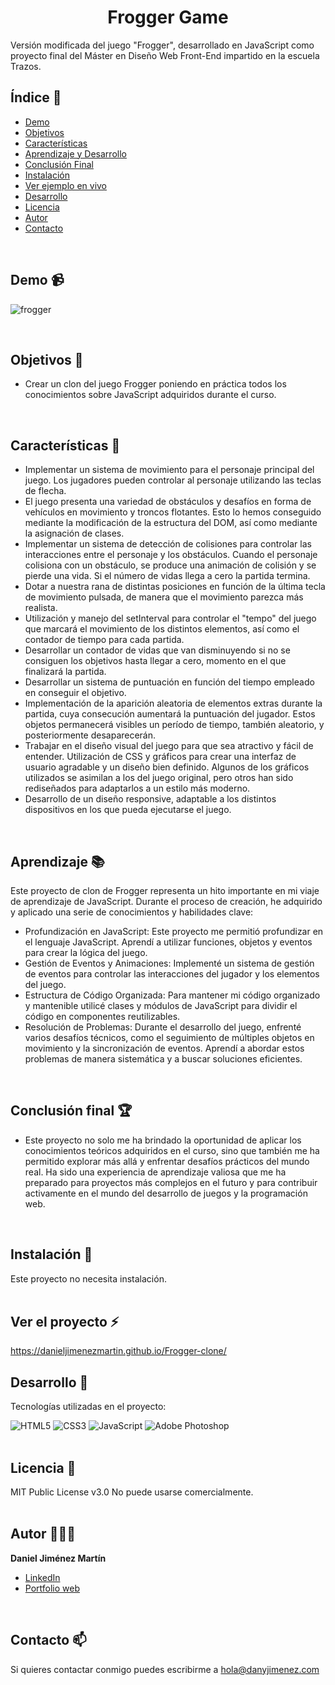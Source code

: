 <h1 align="center" id="title">Frogger Game</h1>

<p id="description">Versión modificada del juego "Frogger", desarrollado en JavaScript como proyecto final del Máster en Diseño Web Front-End impartido en la escuela Trazos.</p>

## Índice 📄

- [Demo](#demo)
- [Objetivos](#objetivos)
- [Características](#caracteristicas)
- [Aprendizaje y Desarrollo](#aprendizaje)
- [Conclusión Final](#conclusion)
- [Instalación](#instalacion)
- [Ver ejemplo en vivo](#ver-proyecto)
- [Desarrollo](#desarrollo)
- [Licencia](#licencia)
- [Autor](#autor)
- [Contacto](#contacto)
<br/>

## <a name="demo"></a>Demo 📹
![frogger](https://github.com/danieljimenezmartin/Frogger-clone/assets/117579989/22663364-85e5-4ed2-afac-0170caabc1b9)

<br/>

## <a name="objetivos"></a>Objetivos 🎯

*   Crear un clon del juego Frogger poniendo en práctica todos los conocimientos sobre JavaScript adquiridos durante el curso.
<br/>

## <a name="caracteristicas"></a>Características 🐸
*   Implementar un sistema de movimiento para el personaje principal del juego. Los jugadores pueden controlar al personaje utilizando las teclas de flecha.
*   El juego presenta una variedad de obstáculos y desafíos en forma de vehículos en movimiento y troncos flotantes. Esto lo hemos conseguido mediante la modificación de la estructura del DOM, así como mediante la asignación de clases.
*   Implementar un sistema de detección de colisiones para controlar las interacciones entre el personaje y los obstáculos. Cuando el personaje colisiona con un obstáculo, se produce una animación de colisión y se pierde una vida. Si el número de vidas llega a cero la partida termina.
*   Dotar a nuestra rana de distintas posiciones en función de la última tecla de movimiento pulsada, de manera que el movimiento parezca más realista.
*   Utilización y manejo del setInterval para controlar el "tempo" del juego que marcará el movimiento de los distintos elementos, así como el contador de tiempo para cada partida.
*   Desarrollar un contador de vidas que van disminuyendo si no se consiguen los objetivos hasta llegar a cero, momento en el que finalizará la partida.
*   Desarrollar un sistema de puntuación en función del tiempo empleado en conseguir el objetivo.
*   Implementación de la aparición aleatoria de elementos extras durante la partida, cuya consecución aumentará la puntuación del jugador. Estos objetos permanecerá visibles un período de tiempo, también aleatorio, y posteriormente desaparecerán.
*   Trabajar en el diseño visual del juego para que sea atractivo y fácil de entender. Utilización de CSS y gráficos para crear una interfaz de usuario agradable y un diseño bien definido. Algunos de los gráficos utilizados se asimilan a los del juego original, pero otros han sido rediseñados para adaptarlos a un estilo más moderno.
*   Desarrollo de un diseño responsive, adaptable a los distintos dispositivos en los que pueda ejecutarse el juego.  
<br/>

## <a name="aprendizaje"></a>Aprendizaje 📚
Este proyecto de clon de Frogger representa un hito importante en mi viaje de aprendizaje de JavaScript. Durante el proceso de creación, he adquirido y aplicado una serie de conocimientos y habilidades clave:
*   Profundización en JavaScript: Este proyecto me permitió profundizar en el lenguaje JavaScript. Aprendí a utilizar funciones, objetos y eventos para crear la lógica del juego.
*   Gestión de Eventos y Animaciones: Implementé un sistema de gestión de eventos para controlar las interacciones del jugador y los elementos del juego.
*   Estructura de Código Organizada: Para mantener mi código organizado y mantenible utilicé clases y módulos de JavaScript para dividir el código en componentes reutilizables.
*   Resolución de Problemas: Durante el desarrollo del juego, enfrenté varios desafíos técnicos, como el seguimiento de múltiples objetos en movimiento y la sincronización de eventos. Aprendí a abordar estos problemas de manera sistemática y a buscar soluciones eficientes.
<br/>

## <a name="conclusion"></a>Conclusión final 🏆
*   Este proyecto no solo me ha brindado la oportunidad de aplicar los conocimientos teóricos adquiridos en el curso, sino que también me ha permitido explorar más allá y enfrentar desafíos prácticos del mundo real. Ha sido una experiencia de aprendizaje valiosa que me ha preparado para proyectos más complejos en el futuro y para contribuir activamente en el mundo del desarrollo de juegos y la programación web.
<br/>

## <a name="instalacion"></a>Instalación 🚨 
Este proyecto no necesita instalación.  
<br/>

## <a name="ver-proyecto"></a>Ver el proyecto ⚡
https://danieljimenezmartin.github.io/Frogger-clone/
<br/>

## <a name="desarrollo"></a>Desarrollo 📐

Tecnologías utilizadas en el proyecto:

   ![HTML5](https://img.shields.io/badge/html5-%23E34F26.svg?style=for-the-badge&logo=html5&logoColor=white)
   ![CSS3](https://img.shields.io/badge/css3-%231572B6.svg?style=for-the-badge&logo=css3&logoColor=white)
   ![JavaScript](https://img.shields.io/badge/javascript-%23323330.svg?style=for-the-badge&logo=javascript&logoColor=%23F7DF1E)
   ![Adobe Photoshop](https://img.shields.io/badge/adobe%20photoshop-%2331A8FF.svg?style=for-the-badge&logo=adobe%20photoshop&logoColor=white)  
<br/>

## <a name="licencia"></a>Licencia 📝
MIT Public License v3.0
No puede usarse comercialmente.  
<br/>
  
## <a name="autor"></a>Autor 👨🏽‍💻
**Daniel Jiménez Martín**
* [LinkedIn](https://www.linkedin.com/in/dany-jimenez/)
* [Portfolio web](https://www.danyjimenez.com)  
<br/>

## <a name="contacto"></a>Contacto 📫
Si quieres contactar conmigo puedes escribirme a hola@danyjimenez.com
